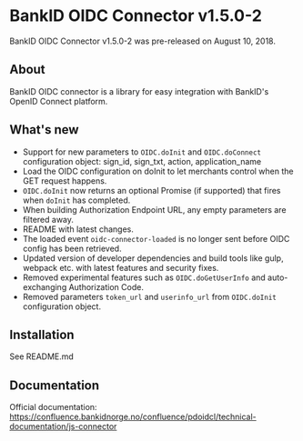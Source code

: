 BankID OIDC Connector v1.5.0-2
==============================

BankID OIDC Connector v1.5.0-2 was pre-released on August 10, 2018.

About
-----

BankID OIDC connector is a library for easy integration with BankID's OpenID Connect platform.

What's new
----------
- Support for new parameters to `OIDC.doInit` and `OIDC.doConnect` configuration object: sign_id, sign_txt, action, application_name
- Load the OIDC configuration on doInit to let merchants control when the GET request happens.
- `OIDC.doInit` now returns an optional Promise (if supported) that fires when `doInit` has completed.
- When building Authorization Endpoint URL, any empty parameters are filtered away.
- README with latest changes.
- The loaded event `oidc-connector-loaded` is no longer sent before OIDC config has been retrieved.
- Updated version of developer dependencies and build tools like gulp, webpack etc. with latest features and security fixes. 
- Removed experimental features such as `OIDC.doGetUserInfo` and auto-exchanging Authorization Code.
- Removed parameters `token_url` and `userinfo_url` from `OIDC.doInit` configuration object.

Installation
------------

See README.md

Documentation
-------------

Official documentation: https://confluence.bankidnorge.no/confluence/pdoidcl/technical-documentation/js-connector